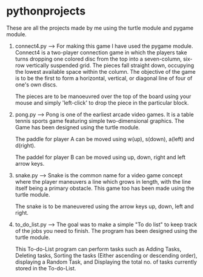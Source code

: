 # pythonprojects
These are all the projects made by me using the turtle module and pygame module.
1. connect4.py --> For making this game I have used the pygame module. Connect4 is a two-player connection game in which the players take turns dropping one colored disc from the top into a seven-column, six-row vertically suspended grid. The pieces fall straight down, occupying the lowest available space within the column. The objective of the game is to be the first to form a horizontal, vertical, or diagonal line of four of one's own discs.
    
    The pieces are to be manoeuvred over the top of the board using your mouse and simply 'left-click' to drop the piece in the particular block. 
    
2. pong.py --> Pong is one of the earliest arcade video games. It is a table tennis sports game featuring simple two-dimensional graphics. The Game has been designed using the turtle module.

    The paddle for player A can be moved using w(up), s(down), a(left) and d(right).
    
    The paddel for player B can be moved using up, down, right and left arrow keys.
    
3. snake.py --> Snake is the common name for a video game concept where the player maneuvers a line which grows in length, with the line itself being a primary obstacle. This game too has been made using the turtle module. 
    
    The snake is to be maneuvered using the arrow keys up, down, left and right.
    
4. to_do_list.py --> The goal was to make a simple "To do list" to keep track of the jobs you need to finish. The program has been designed using the turtle module. 

    This To-do-List program can perform tasks such as Adding Tasks, Deleting tasks, Sorting the tasks (Either ascending or descending order), displaying a Random Task, and Displaying the total no. of tasks currently stored in the To-do-List.
